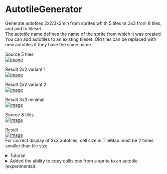 # AutotileGenerator
Generate autotiles 2x2/3x3min from sprites whith 5 tiles or 3x3 from 8 tiles, and add to tileset.<br>
The autotile name defines the name of the sprite from which it was created.<br>
You can add autotiles to an existing tileset. Old tiles can be replaced with new autotiles if they have the same name.

Source 5 tiles <br>
  <a href="https://imgbb.com/"><img src="https://i.ibb.co/wrbf003/image.png" alt="image" border="0"></a>
  
Result 2x2 variant 1<br>
  <a href="https://imgbb.com/"><img src="https://i.ibb.co/R6BD7HL/image.png" alt="image" border="0"></a>

Result 2x2 variant 2<br>
  <a href="https://imgbb.com/"><img src="https://i.ibb.co/SQxH25m/image.png" alt="image" border="0"></a>

Result 3x3 minimal<br>
  <a href="https://imgbb.com/"><img src="https://i.ibb.co/z2sfmzf/image.png" alt="image" border="0"></a>

Source 8 tiles <br>
  <a href="https://imgbb.com/"><img src="https://i.ibb.co/p0fCPNb/image.png" alt="image" border="0"></a>

Result <br>
  <a href="https://imgbb.com/"><img src="https://i.ibb.co/kyyYHr3/image.png" alt="image" border="0"></a> <br>
For correct display of 3x3 autotiles, cell size in TileMap must be 2 times smaller than tile size <br>


<details>
  <summary>
    Tutorial
  </summary>
  <a href="https://ibb.co/jgh18CD"><img src="https://i.ibb.co/vZ1KcNk/help1.png" alt="help1" border="0"></a>
  <a href="https://ibb.co/fH93H1x"><img src="https://i.ibb.co/L1rT1kZ/help2.png" alt="help2" border="0"></a>
  <a href="https://ibb.co/r0SxRYf"><img src="https://i.ibb.co/MS4cxr5/help3.png" alt="help3" border="0"></a>
  <a href="https://ibb.co/s2SGFFt"><img src="https://i.ibb.co/JKL4zzC/help4.png" alt="help4" border="0"></a>
  <a href="https://ibb.co/wwXt8jq"><img src="https://i.ibb.co/Sd8SHGg/help5.png" alt="help5" border="0"></a>
  <a href="https://ibb.co/c18Qq7R"><img src="https://i.ibb.co/56jLZfC/help6.png" alt="help6" border="0"></a>
  <a href="https://ibb.co/VQq4T8R"><img src="https://i.ibb.co/ZYMDxC5/help7.png" alt="help7" border="0"></a>
</details>

<details>
  <summary>
Added the ability to copy collisions from a sprite to an autotile (experimental):
  </summary>
Turn on "Copy Collision"<br>
  <a href="https://imgbb.com/"><img src="https://i.ibb.co/q7qYM1G/image.png" alt="image" border="0"></a>

Source <br>
  <a href="https://ibb.co/ZYqbJjm"><img src="https://i.ibb.co/P9qVYLQ/image.png" alt="image" border="0"></a>

Result <br>
  <a href="https://ibb.co/DVThDtk"><img src="https://i.ibb.co/JBgVRK2/image.png" alt="image" border="0"></a>
</details>
